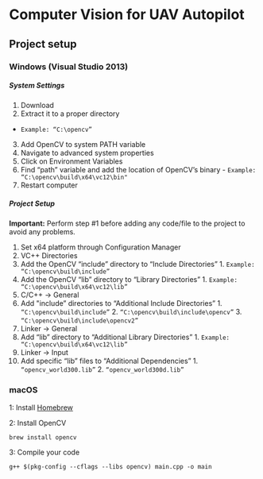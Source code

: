 # Computer Vision for UAV Autopilot

## Project setup

### Windows (Visual Studio 2013)

##### System Settings

1. Download
2. Extract it to a proper directory
  - `Example: “C:\opencv”`
3. Add OpenCV to system PATH variable
  1. Navigate to advanced system properties
  2. Click on Environment Variables
  3. Find “path” variable and add the location of OpenCV’s binary
    - `Example: “C:\opencv\build\x64\vc12\bin"`
4. Restart computer

##### Project Setup
**Important:** Perform step #1 before adding any code/file to the project to avoid any problems.

1. Set x64 platform through Configuration Manager
2. VC++ Directories
  1. Add the OpenCV “include” directory to “Include Directories”
    1. `Example: “C:\opencv\build\include”`
  2. Add the OpenCV “lib” directory to “Library Directories”
    1. `Example: “C:\opencv\build\x64\vc12\lib”`
3. C/C++ → General
  1. Add "include” directories to “Additional Include Directories”
    1. `“C:\opencv\build\include”`
    2. `“C:\opencv\build\include\opencv”`
    3. `“C:\opencv\build\include\opencv2”`
4. Linker → General
  1. Add “lib” directory to “Additional Library Directories”
    1. `Example: “C:\opencv\build\x64\vc12\lib”`
5. Linker → Input
  1. Add specific “lib” files to “Additional Dependencies”
    1. `“opencv_world300.lib”`
    2. `“opencv_world300d.lib”`

### macOS

1: Install [Homebrew](https://brew.sh/)

2: Install OpenCV

`brew install opencv`

3: Compile your code

`g++ $(pkg-config --cflags --libs opencv) main.cpp -o main`
